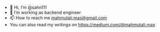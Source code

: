 - 👋 Hi, I’m @sahn111
- 👀 I’m working as backend engineer
- 📫 How to reach me mahmutali.mas@gmail.com
- You can also read my writings on https://medium.com/@mahmutali.mas

<!---
sahn111/sahn111 is a ✨ special ✨ repository because its `README.md` (this file) appears on your GitHub profile.
You can click the Preview link to take a look at your changes.
--->
